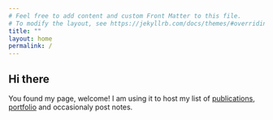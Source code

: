 ```yaml
---
# Feel free to add content and custom Front Matter to this file.
# To modify the layout, see https://jekyllrb.com/docs/themes/#overriding-theme-defaults
title: ""
layout: home
permalink: /
---
```


## Hi there

You found my page, welcome! I am using it to host my list of [publications](/publications), [portfolio](/portfolio) and occasionaly post notes.